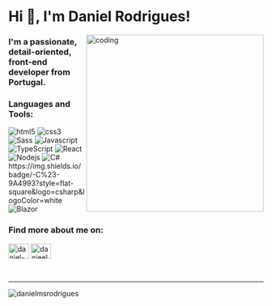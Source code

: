 <h1 align="left">Hi 👋, I'm Daniel Rodrigues!</h1>

<img align="right" alt="coding" width="350" src="https://media4.giphy.com/media/qgQUggAC3Pfv687qPC/giphy.gif"
/>

<h3 align="left">I'm a passionate, detail-oriented, front-end developer from Portugal.</h3>



<h3 align="left">Languages and Tools:</h3>
<p align="left"> 
<img alt="html5" src="https://img.shields.io/badge/-HTML5-E34F26?style=flat-square&logo=html5&logoColor=white" />
<img alt="css3" src="https://img.shields.io/badge/-CSS-264de4?style=flat-square&logo=html5&logoColor=white" />
<img alt="Sass" src="https://img.shields.io/badge/-Sass-CC6699?style=flat-square&logo=sass&logoColor=white" />
<img alt="Javascript" src="https://img.shields.io/badge/-JavaScript-F0DB4F?style=flat-square&logo=javascript&logoColor=white" />
<img alt="TypeScript" src="https://img.shields.io/badge/-TypeScript-007ACC?style=flat-square&logo=typescript&logoColor=white" />
<img alt="React" src="https://img.shields.io/badge/-React-45b8d8?style=flat-square&logo=react&logoColor=white" />
<img alt="Nodejs" src="https://img.shields.io/badge/-Nodejs-43853d?style=flat-square&logo=Node.js&logoColor=white" />
<img alt="C#" src="https://img.shields.io/badge/-C%23-9A4993?style=flat-square&logo=csharp&logoColor=white%22" />
                  https://img.shields.io/badge/-C%23-9A4993?style=flat-square&logo=csharp&logoColor=white
<img alt="Blazor" src="https://img.shields.io/badge/-Blazor-5C2D91?style=flat-square&logo=blazor&logoColor=white%22" />
</p>


<h3 align="left">Find more about me on:</h3>
<p align="left">
<a href="https://linkedin.com/in/daniel-mateus-soares-rodrigues" target="blank"><img align="center" src="https://raw.githubusercontent.com/rahuldkjain/github-profile-readme-generator/master/src/images/icons/Social/linked-in-alt.svg" alt="daniel-mateus-soares-rodrigues" height="30" width="40" /></a>
<a href="https://instagram.com/danieel_rodriguess" target="blank"><img align="center" src="https://raw.githubusercontent.com/rahuldkjain/github-profile-readme-generator/master/src/images/icons/Social/instagram.svg" alt="danieel_rodriguess" height="30" width="40" /></a>
</p>

<br/>
<hr/>

<p align="left"> <img src="https://komarev.com/ghpvc/?username=danielmsrodrigues&label=Profile%20views&color=0e75b6&style=flat" alt="danielmsrodrigues" /> </p>
